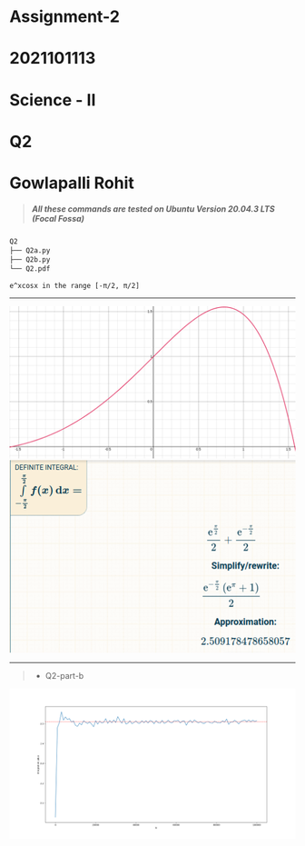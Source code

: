 # Assignment-2
# 2021101113
# Science - II
# Q2
# Gowlapalli Rohit
>##### All these commands are tested on Ubuntu Version 20.04.3 LTS (Focal Fossa) 
```
Q2
├── Q2a.py
├── Q2b.py
└── Q2.pdf
```
```
e^xcosx in the range [-π/2, π/2]
```
---------------------------------------------------------------------------------------------------------------------------------------------------------

![desmos.png](desmos.png)
![int.png](int.png)

---------------------------------------------------------------------------------------------------------------------------------------------------------
>* Q2-part-b

![graph.png](graph.png)